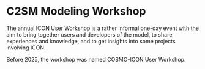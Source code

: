 # C2SM Modeling Workshop

The annual ICON User Workshop is a rather informal one-day event with the aim to bring together users and developers of the model, to share experiences and knowledge, and to get insights into some projects involving ICON. 
 
Before 2025, the workshop was named COSMO-ICON User Workshop.
